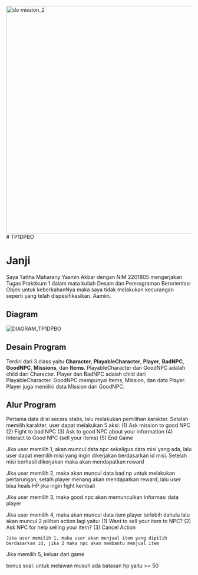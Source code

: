 <img width="618" alt="do mission_2" src="https://github.com/tatxha/TP1DPBO/assets/134766457/8a4b2d9c-6a20-4bfb-8ced-41257fd83aef"># TP1DPBO

# Janji
Saya Tattha Maharany Yasmin Akbar dengan NIM 2201805 mengerjakan Tugas Praktikum 1 dalam mata kuliah Desain dan Pemrograman Berorientasi Objek untuk keberkahanNya maka saya tidak melakukan kecurangan seperti yang telah dispesifikasikan. Aamiin.

## Diagram
![DIAGRAM_TP1DPBO](https://github.com/tatxha/TP1DPBO/assets/134766457/a3ddde9b-eaf6-46c0-93e8-387b6c08f383)

## Desain Program 
Terdiri dari 3 class yaitu **Character**, **PlayableCharacter**, **Player**, **BadNPC**, **GoodNPC**, **Missions**, dan **Items**. PlayableCharacter dan GoodNPC adalah child dari Character. Player dan BadNPC adalah child dari PlayableCharacter. GoodNPC mempunyai Items, Mission, dan data Player. Player juga memiliki data Mission dari GoodNPC.


## Alur Program
Pertama data diisi secara statis, lalu melakukan pemilihan karakter. Setelah memilih karakter, user dapat melakukan 5 aksi:
(1) Ask mission to good NPC
(2) Fight to bad NPC
(3) Ask to good NPC about your information
(4) Interact to Good NPC (sell your items)
(5) End Game

Jika user memilih 1, akan muncul data npc sekaligus data misi yang ada, lalu user dapat memilih misi yang ingin dikerjakan berdasarkan id misi. Setelah misi berhasil dikerjakan maka akan mendapatkan reward

Jika user memilih 2, maka akan muncul data bad np untuk melakukan pertarungan, setalh player menang akan mendapatkan reward, lalu user bisa heals HP jika ingin fight kembali

Jika user memilih 3, maka good npc akan memunculkan informasi data player

Jika user memilih 4, maka akan muncul data item player terlebih dahulu lalu akan muncul 2 pilihan action lagi yaitu:
    (1) Want to sell your item to NPC?
    (2) Ask NPC for help selling your item?
    (3) Cancel Action

    Jika user memilih 1, maka user akan menjual item yang dipilih berdasarkan id, jika 2 maka npc akan membantu menjual item

Jika memilih 5, keluar dari game

bonus soal: untuk melawan musuh ada batasan hp yaitu >= 50
